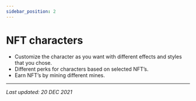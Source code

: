 ```yaml
---
sidebar_position: 2
---
```


# NFT characters

- Customize the character as you want with different effects and styles that you chose.
- Different perks for characters based on selected NFT’s.
- Earn NFT’s by mining different mines.

---

*Last updated: 20 DEC 2021*
